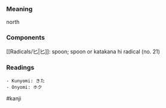 ### Meaning

north

### Components

[[Radicals/匕|匕]]: spoon; spoon or katakana hi radical (no. 21)

### Readings

```
- Kunyomi: きた
- Onyomi: ホク
```

#kanji